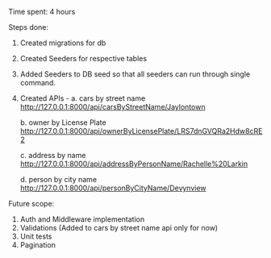 Time spent: 4 hours

Steps done:
1. Created migrations for db
2. Created Seeders for respective tables
3. Added Seeders to DB seed so that all seeders can run through single command.
4. Created APIs - 
	a. cars by street name
	http://127.0.0.1:8000/api/carsByStreetName/Jaylontown
	
	b. owner by License Plate
	http://127.0.0.1:8000/api/ownerByLicensePlate/LRS7dnGVQRa2Hdw8cRE2
	
	c. address by name
	http://127.0.0.1:8000/api/addressByPersonName/Rachelle%20Larkin
	
	d. person by city name
	http://127.0.0.1:8000/api/personByCityName/Devynview
	
	
Future scope:
1. Auth and Middleware implementation
2. Validations (Added to cars by street name api only for now)
3. Unit tests
4. Pagination
